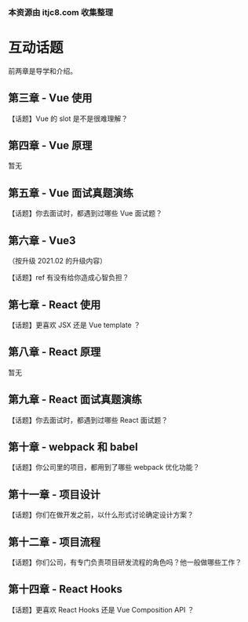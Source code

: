 ### 本资源由 itjc8.com 收集整理
# 互动话题

前两章是导学和介绍。

## 第三章 - Vue 使用

【话题】Vue 的 slot 是不是很难理解？

## 第四章 - Vue 原理

暂无

## 第五章 - Vue 面试真题演练

【话题】你去面试时，都遇到过哪些 Vue 面试题？

## 第六章 - Vue3
（按升级 2021.02 的升级内容）

【话题】ref 有没有给你造成心智负担？

## 第七章 - React 使用

【话题】更喜欢 JSX 还是 Vue template ？

## 第八章 - React 原理

暂无
## 第九章 - React 面试真题演练

【话题】你去面试时，都遇到过哪些 React 面试题？

## 第十章 - webpack 和 babel

【话题】你公司里的项目，都用到了哪些 webpack 优化功能？

## 第十一章 - 项目设计

【话题】你们在做开发之前，以什么形式讨论确定设计方案？

## 第十二章 - 项目流程

【话题】你们公司，有专门负责项目研发流程的角色吗？他一般做哪些工作？

## 第十四章 - React Hooks

【话题】更喜欢 React Hooks 还是 Vue Composition API ？
